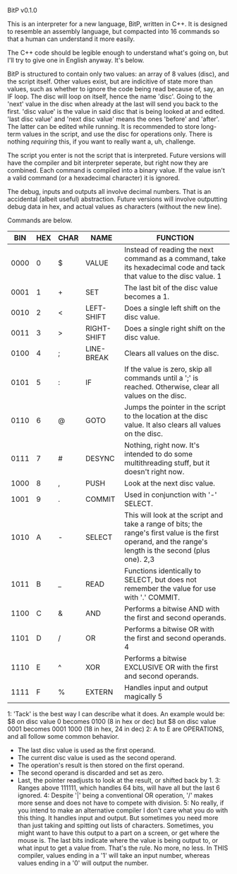 BitP v0.1.0

This is an interpreter for a new language, BitP, written in C++.
It is designed to resemble an assembly language, but compacted into 16 commands so that a human can understand it more easily.

The C++ code should be legible enough to understand what's going on, but I'll try to give one in English anyway. It's below.

BitP is structured to contain only two values: an array of 8 values (disc), and the script itself.
Other values exist, but are indicitive of state more than values, such as whether to ignore the code being read because of, say, an IF loop.
The disc will loop on itself, hence the name 'disc'. Going to the 'next' value in the disc when already at the last will send you back to the first.
'disc value' is the value in said disc that is being looked at and edited. 'last disc value' and 'next disc value' means the ones 'before' and 'after'.
The latter can be edited while running. It is recommended to store long-term values in the script, and use the disc for operations only. There is nothing *requiring* this, if you want to really want a, uh, challenge.

The script you enter is not the script that is interpreted. Future versions will have the compiler and bit interpreter seperate, but right now they are combined.
Each command is compiled into a binary value. If the value isn't a valid command (or a hexadecimal character) it is ignored.

The debug, inputs and outputs all involve decimal numbers. That is an accidental (albeit useful) abstraction.
Future versions will involve outputting debug data in hex, and actual values as characters (without the new line).

Commands are below.

BIN | HEX | CHAR | NAME | FUNCTION
------ | --- | --- | ------------- | ----------------------------------------------------
0000 | 0 | $ | VALUE | Instead of reading the next command as a command, take its hexadecimal code and tack that value to the disc value. 1
0001 | 1 | + | SET | The last bit of the disc value becomes a 1.
0010 | 2 | < | LEFT-SHIFT | Does a single left shift on the disc value.
0011 | 3 | > | RIGHT-SHIFT | Does a single right shift on the disc value.
0100 | 4 | ; | LINE-BREAK | Clears all values on the disc.
0101 | 5 | : | IF | If the value is zero, skip all commands until a ';' is reached. Otherwise, clear all values on the disc.
0110 | 6 | @ | GOTO | Jumps the pointer in the script to the location at the disc value. It also clears all values on the disc.
0111 | 7 | # | DESYNC | Nothing, right now. It's intended to do some multithreading stuff, but it doesn't right now.
1000 | 8 | , | PUSH | Look at the next disc value.
1001 | 9 | . | COMMIT | Used in conjunction with '-' SELECT.
1010 | A | - | SELECT | This will look at the script and take a range of bits; the range's first value is the first operand, and the range's length is the second (plus one). 2,3
1011 | B | _ | READ | Functions identically to SELECT, but does not remember the value for use with '.' COMMIT.
1100 | C | & | AND | Performs a bitwise AND with the first and second operands.
1101 | D | / | OR | Performs a bitwise OR with the first and second operands. 4
1110 | E | ^ | XOR | Performs a bitwise EXCLUSIVE OR with the first and second operands.
1111 | F | % | EXTERN | Handles input and output magically 5
1: 'Tack' is the best way I can describe what it does. An example would be:
$8 on disc value 0 becomes 0100 (8 in hex or dec)
but $8 on disc value 0001 becomes 0001 1000 (18 in hex, 24 in dec)
2: A to E are OPERATIONS, and all follow some common behavior.
 - The last disc value is used as the first operand.
 - The current disc value is used as the second operand.
 - The operation's result is then stored on the first operand.
 - The second operand is discarded and set as zero.
 - Last, the pointer readjusts to look at the result, or shifted back by 1.
3: Ranges above 111111, which handles 64 bits, will have all but the last 6 ignored.
4: Despite '|' being a conventional OR operation, '/' makes more sense and does not have to compete with division.
5: No really, if you intend to make an alternative compiler I don't care what you do with this thing.
It handles input and output. But sometimes you need more than just taking and spitting out lists of characters.
Sometimes, you might want to have this output to a part on a screen, or get where the mouse is.
The last bits indicate where the value is being output to, or what input to get a value from. That's the rule. No more, no less.
In THIS compiler, values ending in a '1' will take an input number, whereas values ending in a '0' will output the number.
